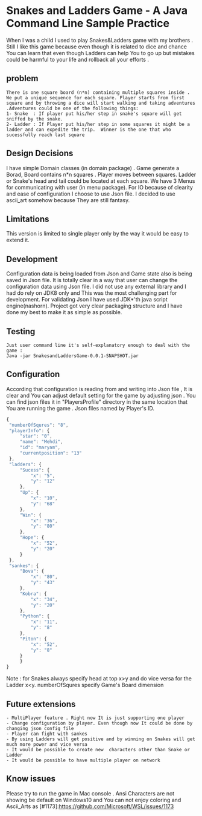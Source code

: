                                                                                     
# Snakes and Ladders Game - A Java Command Line Sample Practice
When I was a child I used to play Snakes&Ladders game with my brothers . Still I like this game because even though it is related to dice and chance You can learn that even though Ladders can help You to go up but mistakes could be harmful to your life  and rollback all your efforts .

## problem
    There is one square board (n*n) containing multiple squares inside . We put a unique sequence for each square. Player starts from first square and by throwing a dice will start walking and taking adventures .Adventures could be one of the following things:
    1- Snake  : If player put his/her step in snake's square will get sniffed by the snake.   
    2- Ladder : If Player put his/her step in some squares it might be a ladder and can expedite the trip.  Winner is the one that who sucessfully reach last square  
    
## Design Decisions
  I have simple Domain classes (in domain package) . 
  Game generate a Borad, Board contains n*n squares . Player moves between squares. Ladder or Snake's head and tail could be located at each square.
  We have 3 Menus for communicating with user (in menu package).
  For IO because of clearity and ease of configuration I choose to use Json file.
  I decided to use ascii_art somehow because They are still fantasy.
   
## Limitations
   This version is limited to single player only by the way it would be easy to extend it.
   
## Development
   Configuration data is being loaded from Json and Game state also is being saved in Json file. It is totally clear in a way that  user can change the configuration data using Json file.
   I did not use any external library and I had do rely on JDK8 only and This was the most challenging part for development. For validating Json I have used JDK*'th java script engine(nashorn).
   Project got very clear packaging structure and I have done my best to make it as simple as possible.

## Testing
    Just user command line it's self-explanatory enough to deal with the game :
    Java -jar SnakesandLaddersGame-0.0.1-SNAPSHOT.jar
    
## Configuration
   According that configuration is reading from and writing into Json file , It is clear and You can adjust default setting for the game by adjusting json . You can find json files it in "PlayersProfile" directory in the same location that You are running the game .   Json files named by Player's ID.
   ```javascript
   {
	"numberOfSqures": "8",
	"playerInfo": {
		"star": "0",
		"name": "Mehdi",
		"id": "maryam",
		"currentposition": "13"
	},
	"ladders": {
		"Sucess": {
			"x": "5",
			"y": "12"
		},
		"Up": {
			"x": "10",
			"y": "68"
		},
		"Win": {
			"x": "36",
			"y": "80"
		},
		"Hope": {
			"x": "52",
			"y": "20"
		}
	},
	"sankes": {
		"Bova": {
			"x": "80",
			"y": "43"
		},
		"Kobra": {
			"x": "34",
			"y": "20"
		},
		"Python": {
			"x": "11",
			"y": "8"
		},
		"Piton": {
			"x": "52",
			"y": "8"
		}
		}
}
```
 Note : for Snakes always specify head at top x>y and do vice versa for the Ladder x<y. numberOfSqures specify Game's Board dimension
 
## Future extensions
    - MultiPlayer feature . Right now It is just supporting one player
    - Change configuration by player. Even though now It could be done by changing json config file
    - Player can fight with sankes
    - By using Ladders will get positive and by winning on Snakes will get much more power and vice versa
    - It would be possible to create new  characters other than Snake or Ladder
    - It would be possible to have multiple player on network
## Know issues 
   Please try to run the game in Mac console . Ansi Characters are not showing be default on Windows10 and You can not enjoy coloring and Ascii_Arts as [#1173]:https://github.com/Microsoft/WSL/issues/1173
    
   
   